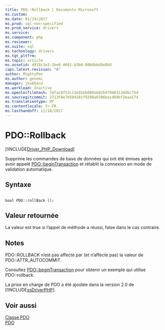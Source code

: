 ```yaml
---
title: PDO::Rollback | Documents Microsoft
ms.custom: 
ms.date: 01/19/2017
ms.prod: sql-non-specified
ms.prod_service: drivers
ms.service: 
ms.component: php
ms.reviewer: 
ms.suite: sql
ms.technology: drivers
ms.tgt_pltfrm: 
ms.topic: article
ms.assetid: d918c1e3-1be0-4001-b3b0-000db6d9e8b8
caps.latest.revision: "8"
author: MightyPen
ms.author: genemi
manager: jhubbard
ms.workload: Inactive
ms.openlocfilehash: fdfac0f52c12e92eb000ab82b47940313dd6c75d
ms.sourcegitcommit: 2713f8e7b504101f9298a0706bacd84bf2eaa174
ms.translationtype: MT
ms.contentlocale: fr-FR
ms.lasthandoff: 11/18/2017
---
```

# <a name="pdorollback"></a>PDO::Rollback
[!INCLUDE[Driver_PHP_Download](../../includes/driver_php_download.md)]

Supprime les commandes de base de données qui ont été émises après avoir appelé [PDO::beginTransaction](../../connect/php/pdo-begintransaction.md) et rétablit la connexion en mode de validation automatique.  
  
## <a name="syntax"></a>Syntaxe  
  
```  
  
bool PDO::rollBack ();  
```  
  
## <a name="return-value"></a>Valeur retournée  
La valeur est true si l’appel de méthode a réussi, false dans le cas contraire.  
  
## <a name="remarks"></a>Notes  
PDO::ROLLBACK n’est pas affecté par (et n’affecte pas) la valeur de PDO::ATTR_AUTOCOMMIT.  
  
Consultez [PDO::beginTransaction](../../connect/php/pdo-begintransaction.md) pour obtenir un exemple qui utilise PDO::rollback.  
  
La prise en charge de PDO a été ajoutée dans la version 2.0 de [!INCLUDE[ssDriverPHP](../../includes/ssdriverphp_md.md)].  
  
## <a name="see-also"></a>Voir aussi  
[Classe PDO](../../connect/php/pdo-class.md)  
[PDO](http://go.microsoft.com/fwlink/?LinkID=187441)  
  
